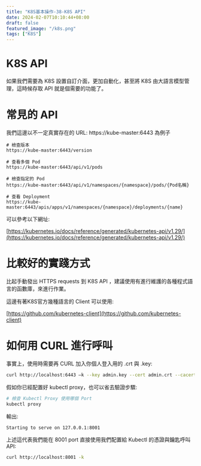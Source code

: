 ```yaml
---
title: "K8S基本操作-38-K8S API"
date: 2024-02-07T10:10:44+08:00
draft: false
featured_image: "/k8s.png"
tags: ["K8S"]
---
```


# K8S API

如果我們需要為 K8S 設置自訂介面，更加自動化，甚至將 K8S 由大語言模型管理，這時候存取 API 就是個需要的功能了。

# 常見的 API

我們這邊以不一定真實存在的 URL: https://kube-master:6443 為例子

```
# 檢查版本
https://kube-master:6443/version

# 查看多個 Pod
https://kube-master:6443/api/v1/pods

# 檢查指定的 Pod
https://kube-master:6443/api/v1/namespaces/{namespace}/pods/{Pod名稱}

# 查看 Deployment
https://kube-master:6443/apis/apps/v1/namespaces/{namespace}/deployments/{name}

```

可以參考以下網址:

[https://kubernetes.io/docs/reference/generated/kubernetes-api/v1.29/](https://kubernetes.io/docs/reference/generated/kubernetes-api/v1.29/)

# 比較好的實踐方式

比起手動發出 HTTPS requests 到 K8S API ，建議使用有進行維護的各種程式語言的函數庫，來進行作業。

這邊有著K8S官方幾種語言的 Client 可以使用:

[https://github.com/kubernetes-client](https://github.com/kubernetes-client)

# 如何用 CURL 進行呼叫

事實上，使用時需要再 CURL 加入你個人登入用的 .crt 與 .key:

```bash
curl http://localhost:6443 –k --key admin.key --cert admin.crt --cacert ca.crt
```

假如你已經配置好 kubectl proxy，也可以省去驗證步驟:

```bash
# 檢查 Kubectl Proxy 使用哪個 Port
kubectl proxy
```

輸出:
```
Starting to serve on 127.0.0.1:8001
```

上述這代表我們能在  8001 port 直接使用我們配置給 Kubectl 的憑證與鑰匙呼叫 API:

```bash
curl http://localhost:8001 -k
```